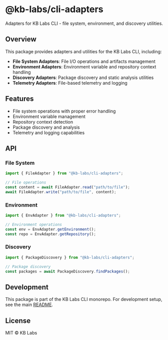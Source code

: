 # @kb-labs/cli-adapters

Adapters for KB Labs CLI - file system, environment, and discovery utilities.

## Overview

This package provides adapters and utilities for the KB Labs CLI, including:

- **File System Adapters**: File I/O operations and artifacts management
- **Environment Adapters**: Environment variable and repository context handling
- **Discovery Adapters**: Package discovery and static analysis utilities
- **Telemetry Adapters**: File-based telemetry and logging

## Features

- File system operations with proper error handling
- Environment variable management
- Repository context detection
- Package discovery and analysis
- Telemetry and logging capabilities

## API

### File System

```typescript
import { FileAdapter } from "@kb-labs/cli-adapters";

// File operations
const content = await FileAdapter.read("path/to/file");
await FileAdapter.write("path/to/file", content);
```

### Environment

```typescript
import { EnvAdapter } from "@kb-labs/cli-adapters";

// Environment operations
const env = EnvAdapter.getEnvironment();
const repo = EnvAdapter.getRepository();
```

### Discovery

```typescript
import { PackageDiscovery } from "@kb-labs/cli-adapters";

// Package discovery
const packages = await PackageDiscovery.findPackages();
```

## Development

This package is part of the KB Labs CLI monorepo. For development setup, see the main [README](../../README.md).

## License

MIT © KB Labs

